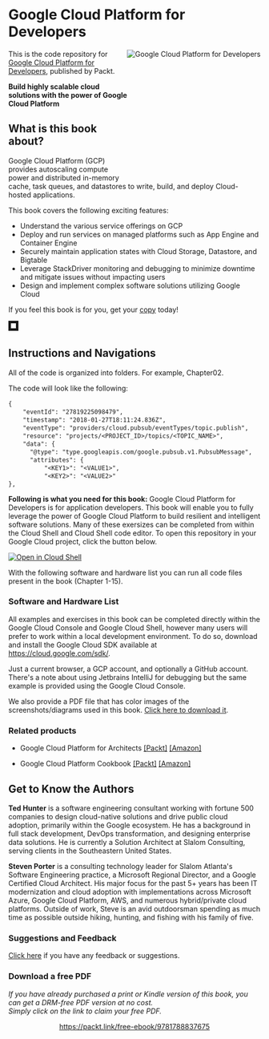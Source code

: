 # Google Cloud Platform for Developers

<a href="https://www.packtpub.com/virtualization-and-cloud/google-cloud-platform-developers?utm_source=github&utm_medium=repository&utm_campaign=9781788837675"><img src="https://dz13w8afd47il.cloudfront.net/sites/default/files/imagecache/ppv4_main_book_cover/B09886_cover.png" alt="Google Cloud Platform for Developers" height="256px" align="right"></a>

This is the code repository for [Google Cloud Platform for Developers](https://www.packtpub.com/virtualization-and-cloud/google-cloud-platform-developers?utm_source=github&utm_medium=repository&utm_campaign=9781788837675), published by Packt.

**Build highly scalable cloud solutions with the power of Google Cloud Platform**

## What is this book about?
Google Cloud Platform (GCP) provides autoscaling compute power and distributed in-memory cache, task queues, and datastores to write, build, and deploy Cloud-hosted applications.

This book covers the following exciting features:
* Understand the various service offerings on GCP
* Deploy and run services on managed platforms such as App Engine and Container Engine
* Securely maintain application states with Cloud Storage, Datastore, and Bigtable
* Leverage StackDriver monitoring and debugging to minimize downtime and mitigate issues without impacting users
* Design and implement complex software solutions utilizing Google Cloud

If you feel this book is for you, get your [copy](https://www.amazon.com/dp/1788837673) today! 

<a href="https://www.packtpub.com/?utm_source=github&utm_medium=banner&utm_campaign=GitHubBanner"><img src="https://raw.githubusercontent.com/PacktPublishing/GitHub/master/GitHub.png" 
alt="https://www.packtpub.com/" border="5" /></a>


## Instructions and Navigations
All of the code is organized into folders. For example, Chapter02.

The code will look like the following:
```
{
    "eventId": "27819225098479",
    "timestamp": "2018-01-27T18:11:24.836Z",
    "eventType": "providers/cloud.pubsub/eventTypes/topic.publish",
    "resource": "projects/<PROJECT_ID>/topics/<TOPIC_NAME>",
    "data": {
      "@type": "type.googleapis.com/google.pubsub.v1.PubsubMessage",
      "attributes": {
          "<KEY1>": "<VALUE1>",
          "<KEY2>": "<VALUE2>"
},
```

**Following is what you need for this book:**
Google Cloud Platform for Developers is for application developers. This book will enable you to fully leverage the power of Google Cloud Platform to build resilient and intelligent software solutions. Many of these exersizes can be completed from within the Cloud Shell and Cloud Shell code editor. To open this repository in your Google Cloud project, click the button below.

[![Open in Cloud Shell](https://gstatic.com/cloudssh/images/open-btn.png)](https://console.cloud.google.com/cloudshell/open?git_repo=https://github.com/PacktPublishing/Google-Cloud-Platform-for-Developers&page=editor&print=misc/hello.txt&open_in_editor=README.md)

With the following software and hardware list you can run all code files present in the book (Chapter 1-15).

### Software and Hardware List

All examples and exercises in this book can be completed directly within the Google Cloud Console and Google Cloud Shell, however many users will prefer to work within a local development environment. To do so, download and install the Google Cloud SDK available
at https://cloud.google.com/sdk/. 

Just a current browser, a GCP account, and optionally a GitHub account. There's a note about using
Jetbrains IntelliJ for debugging but the same example is provided using the Google Cloud Console.

We also provide a PDF file that has color images of the screenshots/diagrams used in this book. [Click here to download it](https://www.packtpub.com/sites/default/files/downloads/GoogleCloudPlatformforDevelopers_ColorImages.pdf).

### Related products <Paste books from the Other books you may enjoy section>
* Google Cloud Platform for Architects [[Packt]](https://www.packtpub.com/virtualization-and-cloud/google-cloud-platform-architects?utm_source=github&utm_medium=repository&utm_campaign=9781788834308) [[Amazon]](https://www.amazon.com/dp/1788834305)

* Google Cloud Platform Cookbook [[Packt]](https://www.packtpub.com/virtualization-and-cloud/google-cloud-platform-cookbook?utm_source=github&utm_medium=repository&utm_campaign=9781788291996) [[Amazon]](https://www.amazon.com/dp/1788291999)

## Get to Know the Authors
**Ted Hunter**
is a software engineering consultant working with fortune 500 companies to design cloud-native solutions and drive public cloud adoption, primarily within the Google ecosystem. He has a background in full stack development, DevOps transformation, and designing enterprise data solutions. He is currently a Solution Architect at Slalom Consulting, serving clients in the Southeastern United States.

**Steven Porter**
is a consulting technology leader for Slalom Atlanta's Software Engineering practice, a Microsoft Regional Director, and a Google Certified Cloud Architect. His major focus for the past 5+ years has been IT modernization and cloud adoption with implementations across Microsoft Azure, Google Cloud Platform, AWS, and numerous hybrid/private cloud platforms. Outside of work, Steve is an avid outdoorsman spending as much time as possible outside hiking, hunting, and fishing with his family of five.


### Suggestions and Feedback
[Click here](https://docs.google.com/forms/d/e/1FAIpQLSdy7dATC6QmEL81FIUuymZ0Wy9vH1jHkvpY57OiMeKGqib_Ow/viewform) if you have any feedback or suggestions.


### Download a free PDF

 <i>If you have already purchased a print or Kindle version of this book, you can get a DRM-free PDF version at no cost.<br>Simply click on the link to claim your free PDF.</i>
<p align="center"> <a href="https://packt.link/free-ebook/9781788837675">https://packt.link/free-ebook/9781788837675 </a> </p>